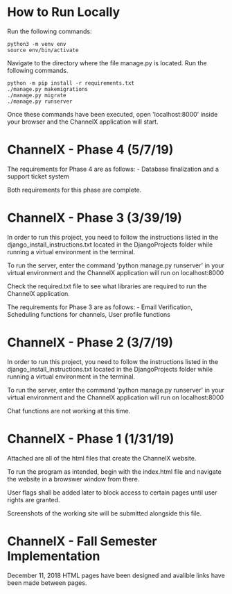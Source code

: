 # How to Run Locally
  
  Run the following commands:
  ```
  python3 -m venv env
  source env/bin/activate
  ```
  Navigate to the directory where the file manage.py is located. Run the following commands.
  ```
  python -m pip install -r requirements.txt
  ./manage.py makemigrations
  ./manage.py migrate
  ./manage.py runserver
  ```
  Once these commands have been executed, open 'localhost:8000' inside your browser and the ChannelX application will start.

# ChannelX - Phase 4 (5/7/19)

  The requirements for Phase 4 are as follows:
    - Database finalization and a support ticket system
  
  Both requirements for this phase are complete.

# ChannelX - Phase 3 (3/39/19)

  In order to run this project, you need to follow the instructions listed in the django_install_instructions.txt located in the DjangoProjects folder while running a virtual environment in the terminal.

  To run the server, enter the command 'python manage.py runserver' in your virtual environment and the ChannelX application will run on localhost:8000

  Check the required.txt file to see what libraries are required to run the ChannelX application.

  The requirements for Phase 3 are as follows:
    - Email Verification, Scheduling functions for channels, User profile functions

# ChannelX - Phase 2 (3/7/19)

  In order to run this project, you need to follow the instructions listed in the django_install_instructions.txt located in the DjangoProjects folder while running a virtual environment in the terminal.

  To run the server, enter the command 'python manage.py runserver' in your virtual environment and the ChannelX application will run on localhost:8000

  Chat functions are not working at this time.

# ChannelX - Phase 1 (1/31/19)

Attached are all of the html files that create the ChannelX website.

To run the program as intended, begin with the index.html file and navigate the website in a browswer window from there.

User flags shall be added later to block access to certain pages until user rights are granted.

Screenshots of the working site will be submitted alongside this file.

# ChannelX - Fall Semester Implementation

December 11, 2018
HTML pages have been designed and avalible links have been made between pages.